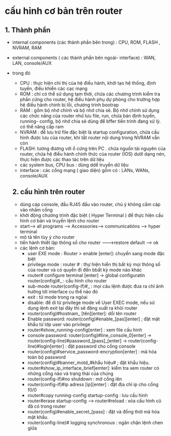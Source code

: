 # cấu hinh cơ bản trên router

## 1. Thành phần
- internal components (các thành phần bên trong) : CPU, ROM, FLASH , NVRAM, RAM
- external components ( các thành phần bên ngoài- interface) : WAN, LAN, console/AUX
- trong đó
    - CPU : thực hiện chỉ thị của hệ điều hành, khởi tạo hệ thống, định tuyến, điều khiển các cạc mạng
    - ROM : chỉ có thể sử dụng tạm thời, chứa các chương trình kiểm tra phần cứng cho router, hệ điều hành phụ dự phòng cho trường hợp hệ điều hành chinh bị lỗi,  chương trình bootrap
    - RAM : gồm bộ nhớ chính và bộ nhớ chia sẻ. Bộ nhớ chính sử dụng các chức năng của router  nhứ lưu file, run, chứa bản định tuyến, running- config, bộ nhớ chia sẻ dùng để bffer tiến trình đang xử lý. có thể năng cấp ram
    - NVRAM : để lưu trữ file đặc biệt là startup configuration, chứa cấu hình được lưu của router, khi tắt router nội dung trong NVRAM vẫn còn
    - FLASH: tương đương với ổ cứng trên PC . chứa nguồn tài nguyên của router, chứa hệ điều hành chính thức của router (IOS) dưới dạng nén, thực hiện được các thao tác trên dữ liệu
    - các system bus, CPU bus : dùng ddể truyền dữ liệu
    - interface :  các cổng mạng ( giao diện) gồm có : LANs, WANs, console/AUX
    
  ## 2. cấu hình trên router
  - dùng cáp console, đầu RJ45 đấu vào router, chú ý không cắm cáp vào nhầm cổng
  - khởi động chương trình đặc biệt ( Hyper Terminal ) để thực hiện cấu hình cơ bản và truyền lệnh cho router
  - start--> all programs --> Accessories--> communicatións --> hyper terminal
  - mô tả tên tùy ý cho router
  - tiến hành thiết lập thông số cho router --->restore default --> ok
  - các lệnh cơ bản:
    - user EXE mode : Router > enable [enter]: chuyển sang mode đặc biệt
    - privilege mode : router # : thự hiện hiển thị bất kỳ mọi thông số của router và có quyền đi đến bbất kỳ mode nào khác
    - router# configure terminal [enter] -> global configuratin router(config)#_ : cấu hình cho router 
    - sub-mode router(config-if)#_ : mọi câu lệnh được đưa ra chỉ ảnh hưởng tới interface cu thể nào đó
    - exit : từ mode trong ra ngòai
    - disable: để di từ privilege mode về User EXEC mode, nếu sử dụng lệnh exit tại đây thì sẽ đăng xuất ra khỏi router
    - router(config)#hostnam_ [tên][enter]: dổi tên router
    - Enable password: router(config)#enable_[pas][enter] ;  đặt mật khẩu từ lớp user vào privilege
    - router#show_running-config[enter] : xem file cấu hinh
    - console password:  router(config)#line_console_0[enter] -> router(config-line)#password_[pass]_[enter] -> router(config-line)#login[enter] : đặt password cho cổng console
    - router(config)#service_password-encryption[enter] : mã hóa toàn bộ password
    - router(config)#banner_motd_#khẩu hiệu# ;  đặt khẩu hiệu.
    - router#show_ip_interface_brief[emter]: kiểm tra xem router có những cổng nào và trạng thái của chúng
    - router(config-if)#no shutdown : mở cổng lên
    - router(config-if)#ip adress [ip][enter] : đặt địa chỉ ip cho cổng f0/0
    - router#copy running-config startup-config : lưu cấu hình
    - router#erase startup-config --> router#reload : xóa cấu hình cũ đã có trong router
    - router(config)#enable_secret_[pass] : đặt và đồng thời mã hóa mật khẩu.
    - router(config-line)# logging synchronous : ngăn chặn lệnh chen giữa 
